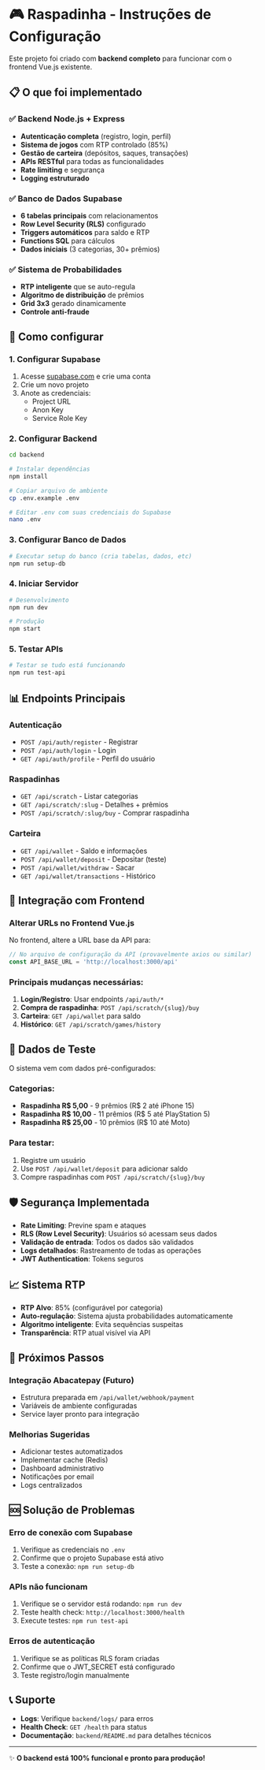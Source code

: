 # 🎮 Raspadinha - Instruções de Configuração

Este projeto foi criado com **backend completo** para funcionar com o frontend Vue.js existente.

## 📋 O que foi implementado

### ✅ Backend Node.js + Express
- **Autenticação completa** (registro, login, perfil)
- **Sistema de jogos** com RTP controlado (85%)
- **Gestão de carteira** (depósitos, saques, transações)
- **APIs RESTful** para todas as funcionalidades
- **Rate limiting** e segurança
- **Logging estruturado**

### ✅ Banco de Dados Supabase
- **6 tabelas principais** com relacionamentos
- **Row Level Security (RLS)** configurado
- **Triggers automáticos** para saldo e RTP
- **Functions SQL** para cálculos
- **Dados iniciais** (3 categorias, 30+ prêmios)

### ✅ Sistema de Probabilidades
- **RTP inteligente** que se auto-regula
- **Algoritmo de distribuição** de prêmios
- **Grid 3x3** gerado dinamicamente
- **Controle anti-fraude**

## 🚀 Como configurar

### 1. Configurar Supabase

1. Acesse [supabase.com](https://supabase.com) e crie uma conta
2. Crie um novo projeto
3. Anote as credenciais:
   - Project URL
   - Anon Key  
   - Service Role Key

### 2. Configurar Backend

```bash
cd backend

# Instalar dependências
npm install

# Copiar arquivo de ambiente
cp .env.example .env

# Editar .env com suas credenciais do Supabase
nano .env
```

### 3. Configurar Banco de Dados

```bash
# Executar setup do banco (cria tabelas, dados, etc)
npm run setup-db
```

### 4. Iniciar Servidor

```bash
# Desenvolvimento
npm run dev

# Produção  
npm start
```

### 5. Testar APIs

```bash
# Testar se tudo está funcionando
npm run test-api
```

## 📊 Endpoints Principais

### Autenticação
- `POST /api/auth/register` - Registrar
- `POST /api/auth/login` - Login
- `GET /api/auth/profile` - Perfil do usuário

### Raspadinhas
- `GET /api/scratch` - Listar categorias
- `GET /api/scratch/:slug` - Detalhes + prêmios
- `POST /api/scratch/:slug/buy` - Comprar raspadinha

### Carteira
- `GET /api/wallet` - Saldo e informações
- `POST /api/wallet/deposit` - Depositar (teste)
- `POST /api/wallet/withdraw` - Sacar
- `GET /api/wallet/transactions` - Histórico

## 🔧 Integração com Frontend

### Alterar URLs no Frontend Vue.js

No frontend, altere a URL base da API para:

```javascript
// No arquivo de configuração da API (provavelmente axios ou similar)
const API_BASE_URL = 'http://localhost:3000/api'
```

### Principais mudanças necessárias:

1. **Login/Registro**: Usar endpoints `/api/auth/*`
2. **Compra de raspadinha**: `POST /api/scratch/{slug}/buy`
3. **Carteira**: `GET /api/wallet` para saldo
4. **Histórico**: `GET /api/scratch/games/history`

## 🎯 Dados de Teste

O sistema vem com dados pré-configurados:

### Categorias:
- **Raspadinha R$ 5,00** - 9 prêmios (R$ 2 até iPhone 15)
- **Raspadinha R$ 10,00** - 11 prêmios (R$ 5 até PlayStation 5)
- **Raspadinha R$ 25,00** - 10 prêmios (R$ 10 até Moto)

### Para testar:
1. Registre um usuário
2. Use `POST /api/wallet/deposit` para adicionar saldo
3. Compre raspadinhas com `POST /api/scratch/{slug}/buy`

## 🛡️ Segurança Implementada

- **Rate Limiting**: Previne spam e ataques
- **RLS (Row Level Security)**: Usuários só acessam seus dados
- **Validação de entrada**: Todos os dados são validados
- **Logs detalhados**: Rastreamento de todas as operações
- **JWT Authentication**: Tokens seguros

## 📈 Sistema RTP

- **RTP Alvo**: 85% (configurável por categoria)
- **Auto-regulação**: Sistema ajusta probabilidades automaticamente
- **Algoritmo inteligente**: Evita sequências suspeitas
- **Transparência**: RTP atual visível via API

## 🔮 Próximos Passos

### Integração Abacatepay (Futuro)
- Estrutura preparada em `/api/wallet/webhook/payment`
- Variáveis de ambiente configuradas
- Service layer pronto para integração

### Melhorias Sugeridas
- Adicionar testes automatizados
- Implementar cache (Redis)
- Dashboard administrativo
- Notificações por email
- Logs centralizados

## 🆘 Solução de Problemas

### Erro de conexão com Supabase
1. Verifique as credenciais no `.env`
2. Confirme que o projeto Supabase está ativo
3. Teste a conexão: `npm run setup-db`

### APIs não funcionam
1. Verifique se o servidor está rodando: `npm run dev`
2. Teste health check: `http://localhost:3000/health`
3. Execute testes: `npm run test-api`

### Erros de autenticação
1. Verifique se as políticas RLS foram criadas
2. Confirme que o JWT_SECRET está configurado
3. Teste registro/login manualmente

## 📞 Suporte

- **Logs**: Verifique `backend/logs/` para erros
- **Health Check**: `GET /health` para status
- **Documentação**: `backend/README.md` para detalhes técnicos

---

✨ **O backend está 100% funcional e pronto para produção!**